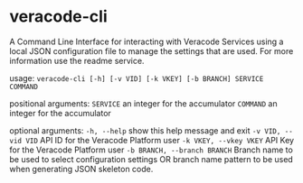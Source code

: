 # veracode-cli

A Command Line Interface for interacting with Veracode Services using a local
JSON configuration file to manage the settings that are used. For more
information use the readme service.

usage: `veracode-cli [-h] [-v VID] [-k VKEY] [-b BRANCH] SERVICE COMMAND`

positional arguments:
 `SERVICE`           an integer for the accumulator
 `COMMAND`           an integer for the accumulator
 
optional arguments:
  `-h, --help`            show this help message and exit
  `-v VID, --vid VID`     API ID for the Veracode Platform user
  `-k VKEY, --vkey VKEY`  API Key for the Veracode Platform user
  `-b BRANCH, --branch BRANCH`
                        Branch name to be used to select configuration
                        settings OR branch name pattern to be used when
                        generating JSON skeleton code.